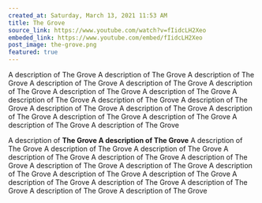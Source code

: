 ```yaml
---
created_at: Saturday, March 13, 2021 11:53 AM
title: The Grove
source_link: https://www.youtube.com/watch?v=fIidcLH2Xeo
embeded_link: https://www.youtube.com/embed/fIidcLH2Xeo
post_image: the-grove.png
featured: true
---
```

A description of The Grove A description of The Grove A description of The Grove A description of The Grove A description of The Grove A description of The Grove A description of The Grove A description of The Grove A description of The Grove A description of The Grove A description of The Grove A description of The Grove A description of The Grove A description of The Grove A description of The Grove A description of The Grove A description of The Grove A description of The Grove

A description of **The Grove A description of The Grove** A description of The Grove A description of The Grove A description of The Grove A description of The Grove A description of The Grove A description of The Grove A description of The Grove A description of The Grove A description of The Grove A description of The Grove A description of The Grove A description of The Grove A description of The Grove A description of The Grove A description of The Grove A description of The Grove